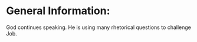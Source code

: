 # General Information:

God continues speaking. He is using many rhetorical questions to challenge Job.